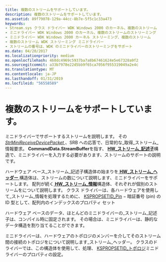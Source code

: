 ```yaml
---
title: 複数のストリームをサポートしています。
description: 複数のストリームをサポートしています。
ms.assetid: 89f79078-129a-44cc-8b7e-5f5c1c33a473
keywords:
- Stream.sys クラス ドライバー WDK Windows 2000 のカーネル、複数のストリーム
- ミニドライバー WDK Windows 2000 のカーネル、複数のストリームのストリーミング
- ミニドライバー WDK Windows 2000 カーネル ストリーミング、複数のストリーム
- 複数のストリーム WDK ストリーミング ミニドライバー
- ストリームの番号は、WDK のミニドライバーのストリーミングをサポート
ms.date: 04/20/2017
ms.localizationpriority: medium
ms.openlocfilehash: 460dc4969c5937ba7a8b67461624e5e67328a9f2
ms.sourcegitcommit: a33b7978e22d5bb9f65ca7056f955319049a2e4c
ms.translationtype: MT
ms.contentlocale: ja-JP
ms.lasthandoff: 01/31/2019
ms.locfileid: "56558589"
---
```

# <a name="supporting-multiple-streams"></a>複数のストリームをサポートしています。





ミニドライバーでサポートするストリームを説明します。 その[ *StrMiniReceiveDevicePacket* ](https://msdn.microsoft.com/library/windows/hardware/ff568463) 、SRB への応答で、日常的な\_取得\_ストリーム\_情報要求。 **CommandData.StreamBuffer**を指す、 [ **HW\_ストリーム\_記述子**](https://msdn.microsoft.com/library/windows/hardware/ff559686)構造で、ミニドライバーを入力する必要があります、ストリームのサポートの説明です。

ハードウェア ベース\_ストリーム\_記述子構造体の始まりを[ **HW\_ストリーム\_ヘッダー** ](https://msdn.microsoft.com/library/windows/hardware/ff559690)構造体は、ストリームの数について説明します、ミニドライバーをサポートします。 配列が続く[ **HW\_ストリーム\_情報**](https://msdn.microsoft.com/library/windows/hardware/ff559692)構造体、それぞれが個別のストリームをについて説明します。 クラス ドライバーは、各ハードウェアを使用して\_ストリーム\_情報を処理するために、 [KSPROPSETID\_Pin](https://msdn.microsoft.com/library/windows/hardware/ff566584) − 暗証番号 (pin) の ID 型として、配列内のインデックスのプロパティ セット

ハードウェア ベースのデータ、ほとんどのミニドライバーの\_ストリーム\_記述子は、コンパイル時に固定されます。 その場合は、ミニドライバーは、静的なデータ構造を割り当てることができます。

ミニドライバーは、ハードウェアのトポロジのメンバーを介してそのストリーム間の接続のトポロジをについて説明します\_ストリーム\_ヘッダー。 クラスのドライバーでは、この構造体を使用して、処理、 [KSPROPSETID\_トポロジ](https://msdn.microsoft.com/library/windows/hardware/ff566598)ミニドライバーのプロパティの設定。

 

 




